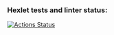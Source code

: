 ### Hexlet tests and linter status:
[![Actions Status](https://github.com/Timurrr86/java-project-99/actions/workflows/hexlet-check.yml/badge.svg)](https://github.com/Timurrr86/java-project-99/actions)